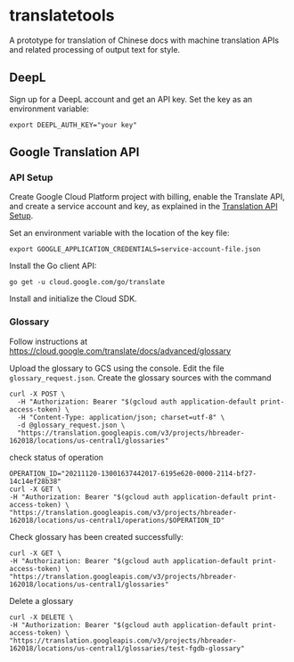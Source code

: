 # translatetools
A prototype for translation of Chinese docs with machine translation APIs and
related processing of output text for style.

## DeepL

Sign up for a DeepL account and get an API key. Set the key as an environment
variable:

```shell
export DEEPL_AUTH_KEY="your key"
```

## Google Translation API

### API Setup
Create Google Cloud Platform project with billing, enable the Translate API, and
create a service account and key, as explained in the
[Translation API Setup](https://cloud.google.com/translate/docs/setup).

Set an environment variable with the location of the key file:

```shell
export GOOGLE_APPLICATION_CREDENTIALS=service-account-file.json
```

Install the Go client API:
```shell
go get -u cloud.google.com/go/translate
```

Install and initialize the Cloud SDK.

### Glossary

Follow instructions at
https://cloud.google.com/translate/docs/advanced/glossary

Upload the glossary to GCS using the console. Edit the file
`glossary_request.json`. Create the glossary sources with the command

```shell
curl -X POST \
  -H "Authorization: Bearer "$(gcloud auth application-default print-access-token) \
  -H "Content-Type: application/json; charset=utf-8" \
  -d @glossary_request.json \
  "https://translation.googleapis.com/v3/projects/hbreader-162018/locations/us-central1/glossaries"
```

check status of operation

```shell
OPERATION_ID="20211120-13001637442017-6195e620-0000-2114-bf27-14c14ef28b38"
curl -X GET \
-H "Authorization: Bearer "$(gcloud auth application-default print-access-token) \
"https://translation.googleapis.com/v3/projects/hbreader-162018/locations/us-central1/operations/$OPERATION_ID"
```

Check glossary has been created successfully:

```shell
curl -X GET \
-H "Authorization: Bearer "$(gcloud auth application-default print-access-token) \
"https://translation.googleapis.com/v3/projects/hbreader-162018/locations/us-central1/glossaries"
```

Delete a glossary

```shell
curl -X DELETE \
-H "Authorization: Bearer "$(gcloud auth application-default print-access-token) \
"https://translation.googleapis.com/v3/projects/hbreader-162018/locations/us-central1/glossaries/test-fgdb-glossary"
```